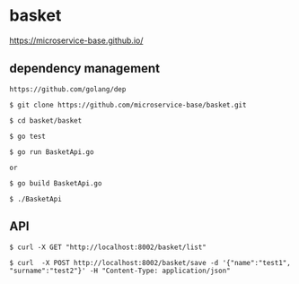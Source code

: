 # basket

https://microservice-base.github.io/

## dependency management
```
https://github.com/golang/dep
```

```
$ git clone https://github.com/microservice-base/basket.git

$ cd basket/basket

$ go test

$ go run BasketApi.go

or

$ go build BasketApi.go 

$ ./BasketApi
```

## API
```
$ curl -X GET "http://localhost:8002/basket/list"

$ curl  -X POST http://localhost:8002/basket/save -d '{"name":"test1", "surname":"test2"}' -H "Content-Type: application/json"
```
